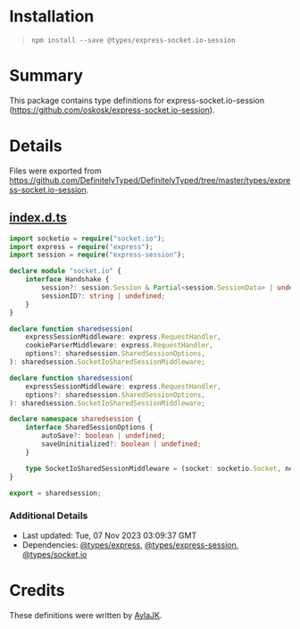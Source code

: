 # Installation
> `npm install --save @types/express-socket.io-session`

# Summary
This package contains type definitions for express-socket.io-session (https://github.com/oskosk/express-socket.io-session).

# Details
Files were exported from https://github.com/DefinitelyTyped/DefinitelyTyped/tree/master/types/express-socket.io-session.
## [index.d.ts](https://github.com/DefinitelyTyped/DefinitelyTyped/tree/master/types/express-socket.io-session/index.d.ts)
````ts
import socketio = require("socket.io");
import express = require("express");
import session = require("express-session");

declare module "socket.io" {
    interface Handshake {
        session?: session.Session & Partial<session.SessionData> | undefined;
        sessionID?: string | undefined;
    }
}

declare function sharedsession(
    expressSessionMiddleware: express.RequestHandler,
    cookieParserMiddleware: express.RequestHandler,
    options?: sharedsession.SharedSessionOptions,
): sharedsession.SocketIoSharedSessionMiddleware;

declare function sharedsession(
    expressSessionMiddleware: express.RequestHandler,
    options?: sharedsession.SharedSessionOptions,
): sharedsession.SocketIoSharedSessionMiddleware;

declare namespace sharedsession {
    interface SharedSessionOptions {
        autoSave?: boolean | undefined;
        saveUninitialized?: boolean | undefined;
    }

    type SocketIoSharedSessionMiddleware = (socket: socketio.Socket, next: (err?: any) => void) => void;
}

export = sharedsession;

````

### Additional Details
 * Last updated: Tue, 07 Nov 2023 03:09:37 GMT
 * Dependencies: [@types/express](https://npmjs.com/package/@types/express), [@types/express-session](https://npmjs.com/package/@types/express-session), [@types/socket.io](https://npmjs.com/package/@types/socket.io)

# Credits
These definitions were written by [AylaJK](https://github.com/AylaJK).
